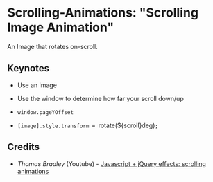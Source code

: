 # Scrolling-Animations: "Scrolling Image Animation"

An Image that rotates on-scroll.

## Keynotes

+ Use an image

+ Use the window to determine how far your scroll down/up

+ `window.pageYOffset`

+ `[image].style.transform = `rotate(${scroll}deg)`;`

## Credits

- _Thomas Bradley_ (Youtube) - [Javascript + jQuery effects: scrolling animations](https://youtu.be/nhHqiGCG10E)

